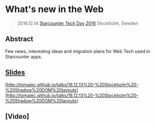 # What's new in the Web

> 2016.12.14 [Starcounter Tech Day 2016](http://starcounter.com/resources-activities-articles-and-knowledge/starcounter-activity/)
> Stockholm, Sweden

## Abstract

Few news, interesting ideas and migration plans for Web Tech used in Starcounter apps.

## [Slides](http://tomalec.github.io/talks/16.12.13%20-%20Stockholm%20-%20Shadow%20DOM%20layouts)

[http://tomalec.github.io/talks/16.12.13%20-%20Stockholm%20-%20Shadow%20DOM%20layouts](http://tomalec.github.io/talks/16.12.13%20-%20Stockholm%20-%20Shadow%20DOM%20layouts)

## [Video]
